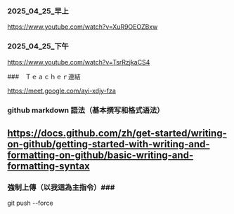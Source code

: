 ### 2025_04_25_早上

https://www.youtube.com/watch?v=XuR9OEOZBxw

### 2025_04_25_下午

https://www.youtube.com/watch?v=TsrRzjkaCS4


###　Ｔｅａｃｈｅｒ連結

https://meet.google.com/ayi-xdjy-fza


### github markdown 語法（基本撰写和格式语法）
https://docs.github.com/zh/get-started/writing-on-github/getting-started-with-writing-and-formatting-on-github/basic-writing-and-formatting-syntax
---

### 強制上傳（以我這為主指令）###
git push --force